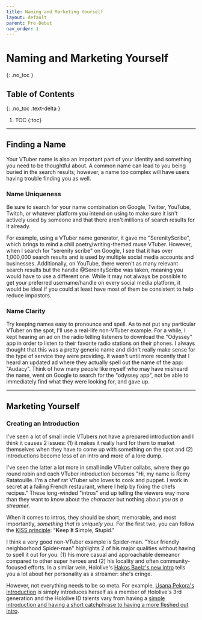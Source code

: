 ```yaml
---
title: Naming and Marketing Yourself
layout: default
parent: Pre-Debut
nav_order: 1
---
```


# Naming and Marketing Yourself
{: .no_toc }

## Table of Contents
{: .no_toc .text-delta }

1. TOC
{:toc}

-----

## Finding a Name

Your VTuber name is also an important part of your identity and something you need to be thoughtful about. A common name can lead to you being buried in the search results; however, a name too complex will have users having trouble finding you as well.

### Name Uniqueness

Be sure to search for your name combination on Google, Twitter, YouTube, Twitch, or whatever platform you intend on using to make sure it isn't actively used by someone and that there aren't millions of search results for it already.

For example, using a VTuber name generator, it gave me "SerenityScribe", which brings to mind a chill poetry/writing-themed muse VTuber. However, when I search for "serenity scribe" on Google, I see that it has over 1,000,000 search results and is used by multiple social media accounts and businesses. Additionally, on YouTube, there weren't as many relevant search results but the handle @SerenityScribe was taken, meaning you would have to use a different one. While it may not always be possible to get your preferred username/handle on every social media platform, it would be ideal if you could at least have most of them be consistent to help reduce impostors.

### Name Clarity

Try keeping names easy to pronounce and spell. As to not put any particular VTuber on the spot, I'll use a real-life non-VTuber example. For a while, I kept hearing an ad on the radio telling listeners to download the "Odyssey" app in order to listen to their favorite radio stations on their phones. I always thought that this was a pretty generic name and didn't really make sense for the type of service they were providing. It wasn't until more recently that I heard an updated ad where they actually spell out the name of the app: "Audacy". Think of how many people like myself who may have misheard the name, went on Google to search for the "odyssey app", not be able to immediately find what they were looking for, and gave up.

-----

## Marketing Yourself

### Creating an Introduction

I've seen a lot of small indie VTubers not have a prepared introduction and I think it causes 2 issues: (1) it makes it really hard for them to market themselves when they have to come up with something on the spot and (2) introductions become less of an intro and more of a lore dump.

I've seen the latter a lot more in small indie VTuber collabs, where they go round robin and each VTuber introduction becomes "Hi, my name is Remy Ratatouille. I'm a chef rat VTuber who loves to cook and puppet. I work in secret at a failing French restaurant, where I help by fixing the chefs recipes." These long-winded "intros" end up telling the viewers way more than they want to know about the *character* but nothing about *you as a streamer*.

When it comes to intros, they should be short, memorable, and most importantly, *something that is uniquely you*. For the first two, you can follow the [KISS principle](https://en.wikipedia.org/wiki/KISS_principle): "**K**eep **I**t **S**imple, **S**tupid."

I think a very good non-VTuber example is Spider-man. "Your friendly neighborhood Spider-man" highlights 2 of his major qualities without having to spell it out for you: (1) his more casual and approachable demeanor compared to other super heroes and (2) his locality and often community-focused efforts. In a similar vein, Hololive's [Hakos Baelz's new intro](https://www.youtube.com/watch?v=8f06b7FpNNU) tells you a lot about her personality as a streamer: she's cringe.

However, not everything needs to be so meta. For example, [Usana Pekora's introduction](https://twitter.com/kaynimatic/status/1285869984334282754) is simply introduces herself as a member of Hololive's 3rd generation and the Hololive ID talents vary from having a [simple introduction and having a short catchphrase to having a more fleshed out intro](https://www.youtube.com/watch?v=41RqjYBGrVY).
